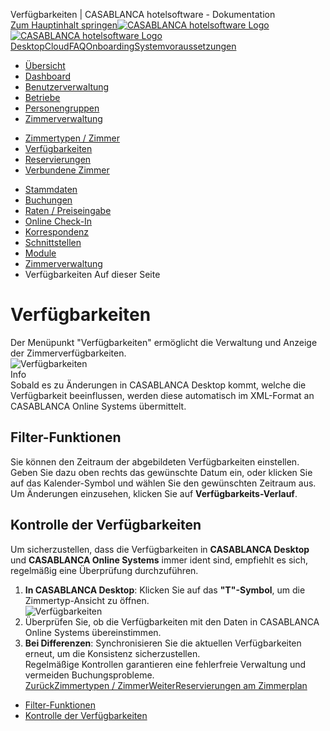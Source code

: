 Verfügbarkeiten | CASABLANCA hotelsoftware - Dokumentation  
[Zum Hauptinhalt springen](https://docs.casablanca.at/cloud/rooms/verfuegbarkeiten/#__docusaurus_skipToContent_fallback)[![CASABLANCA hotelsoftware Logo](https://docs.casablanca.at/img/logo.png) ![CASABLANCA hotelsoftware Logo](https://docs.casablanca.at/img/Casablanca_LOGO_2022_neg.png)](https://docs.casablanca.at/) [Desktop](https://docs.casablanca.at/desktop/desktop/)[Cloud](https://docs.casablanca.at/cloud/cloud_systems/)[FAQ](https://docs.casablanca.at/faq)[Onboarding](https://docs.casablanca.at/onboarding/fiscalization)[Systemvoraussetzungen](https://docs.casablanca.at/system_requirements)  
* [Übersicht](https://docs.casablanca.at/cloud/cloud_systems/)
* [Dashboard](https://docs.casablanca.at/cloud/dashboard/)
* [Benutzerverwaltung](https://docs.casablanca.at/cloud/user_management/)
* [Betriebe](https://docs.casablanca.at/cloud/company/)
* [Personengruppen](https://docs.casablanca.at/cloud/person_groups/)
* [Zimmerverwaltung](https://docs.casablanca.at/cloud/rooms/)
+ [Zimmertypen / Zimmer](https://docs.casablanca.at/cloud/rooms/room_types/)
+ [Verfügbarkeiten](https://docs.casablanca.at/cloud/rooms/verfuegbarkeiten)
+ [Reservierungen](https://docs.casablanca.at/cloud/rooms/bookings/)
+ [Verbundene Zimmer](https://docs.casablanca.at/cloud/rooms/virtual_rooms/)
* [Stammdaten](https://docs.casablanca.at/cloud/main_data/)
* [Buchungen](https://docs.casablanca.at/cloud/bookings/)
* [Raten / Preiseingabe](https://docs.casablanca.at/cloud/raten/)
* [Online Check-In](https://docs.casablanca.at/cloud/online_checkin/)
* [Korrespondenz](https://docs.casablanca.at/cloud/online_corr/)
* [Schnittstellen](https://docs.casablanca.at/cloud/interfaces/)
* [Module](https://docs.casablanca.at/cloud/module/)  
* [Zimmerverwaltung](https://docs.casablanca.at/cloud/rooms/)
* Verfügbarkeiten
Auf dieser Seite

# Verfügbarkeiten  
Der Menüpunkt "Verfügbarkeiten" ermöglicht die Verwaltung und Anzeige der Zimmerverfügbarkeiten.  
![Verfügbarkeiten](https://docs.casablanca.at/assets/images/navi_01-4ba95fe8475cd1782f3f108ff65bfd9a.png "CASABLANCA Verfügbarkeiten")  
Info  
Sobald es zu Änderungen in CASABLANCA Desktop kommt, welche die Verfügbarkeit beeinflussen, werden diese automatisch im XML-Format an CASABLANCA Online Systems übermittelt.

## Filter-Funktionen[](https://docs.casablanca.at/cloud/rooms/verfuegbarkeiten/#filter-funktionen "Direkter Link zu Filter-Funktionen")  
Sie können den Zeitraum der abgebildeten Verfügbarkeiten einstellen. Geben Sie dazu oben rechts das gewünschte Datum ein, oder klicken Sie auf das Kalender-Symbol und wählen Sie den gewünschten Zeitraum aus.  
Um Änderungen einzusehen, klicken Sie auf **Verfügbarkeits-Verlauf**.

## Kontrolle der Verfügbarkeiten[](https://docs.casablanca.at/cloud/rooms/verfuegbarkeiten/#kontrolle-der-verfügbarkeiten "Direkter Link zu Kontrolle der Verfügbarkeiten")  
Um sicherzustellen, dass die Verfügbarkeiten in **CASABLANCA Desktop** und **CASABLANCA Online Systems** immer ident sind, empfiehlt es sich, regelmäßig eine Überprüfung durchzuführen.  
1. **In CASABLANCA Desktop**: Klicken Sie auf das **"T"-Symbol**, um die Zimmertyp-Ansicht zu öffnen.  
![Verfügbarkeiten](https://docs.casablanca.at/assets/images/c_desktop-fcf233402ff0a75f1bd77cab6dd3149c.png "CASABLANCA Verfügbarkeiten")  
1. Überprüfen Sie, ob die Verfügbarkeiten mit den Daten in CASABLANCA Online Systems übereinstimmen.
2. **Bei Differenzen**: Synchronisieren Sie die aktuellen Verfügbarkeiten erneut, um die Konsistenz sicherzustellen.  
Regelmäßige Kontrollen garantieren eine fehlerfreie Verwaltung und vermeiden Buchungsprobleme.  
[ZurückZimmertypen / Zimmer](https://docs.casablanca.at/cloud/rooms/room_types/)[WeiterReservierungen am Zimmerplan](https://docs.casablanca.at/cloud/rooms/bookings/)  
* [Filter-Funktionen](https://docs.casablanca.at/cloud/rooms/verfuegbarkeiten/#filter-funktionen)
* [Kontrolle der Verfügbarkeiten](https://docs.casablanca.at/cloud/rooms/verfuegbarkeiten/#kontrolle-der-verfügbarkeiten)
